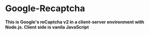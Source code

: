 # Google-Recaptcha

<strong>This is Google's reCaptcha v2 in a client-server environment with Node.js. Client side is vanila JavaScript</strong>

